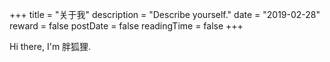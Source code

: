 +++
title = "关于我"
description = "Describe yourself."
date = "2019-02-28"
reward = false
postDate = false
readingTime = false
+++

Hi there, I'm 胖狐狸.
